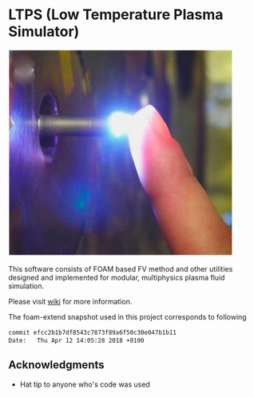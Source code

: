 # LTPS (Low Temperature Plasma Simulator)

![alternativetext](ltp.jpg)

  This software consists of FOAM based FV method and other utilities designed and implemented for modular, multiphysics plasma fluid simulation.

Please visit [wiki](https://bitbucket.org/ltpsimulator/ltps/wiki/Home) for more information.

The foam-extend snapshot used in this project corresponds to following
```
commit efcc2b1b7df8543c7873f89a6f50c30e047b1b11
Date:   Thu Apr 12 14:05:28 2018 +0100
``` 

## Acknowledgments
* Hat tip to anyone who's code was used
